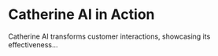 # Catherine AI in Action

Catherine AI transforms customer interactions, showcasing its effectiveness...